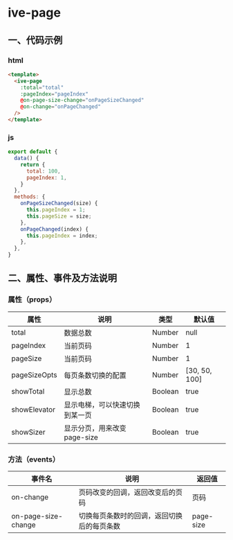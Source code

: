 # ive-page
## 一、代码示例
### html
```html
<template>
  <ive-page
    :total="total"
    :pageIndex="pageIndex"
    @on-page-size-change="onPageSizeChanged"
    @on-change="onPageChanged"
  />
</template>
```
### js
```js
export default {
  data() {
    return {
      total: 100,
      pageIndex: 1,
    }
  },
  methods: {
    onPageSizeChanged(size) {
      this.pageIndex = 1;
      this.pageSize = size;
    },
    onPageChanged(index) {
      this.pageIndex = index;
    },
  },
}
```
## 二、属性、事件及方法说明
### 属性（props）
| 属性 | 说明 | 类型 | 默认值 |
| ------ | ------ | ------ | ------ |
| total | 数据总数 | Number | null |
| pageIndex | 当前页码 | Number | 1 |
| pageSize | 当前页码 | Number | 1 |
| pageSizeOpts | 每页条数切换的配置 | Number | [30, 50, 100] |
| showTotal | 显示总数 | Boolean | true |
| showElevator | 显示电梯，可以快速切换到某一页 | Boolean | true |
| showSizer | 显示分页，用来改变page-size | Boolean | true |
### 方法（events）
| 事件名 | 说明 | 返回值 |
| ------ | ------ | ------ |
| on-change | 页码改变的回调，返回改变后的页码 | 页码 |
| on-page-size-change | 切换每页条数时的回调，返回切换后的每页条数 | page-size |